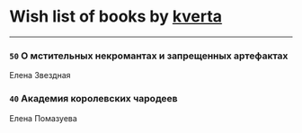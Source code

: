 # Wish list of books by [kverta](http://vk.com/id312298637)
---

### `50` О мстительных некромантах и запрещенных артефактах
Елена Звездная

### `40` Академия королевских чародеев
Елена Помазуева

